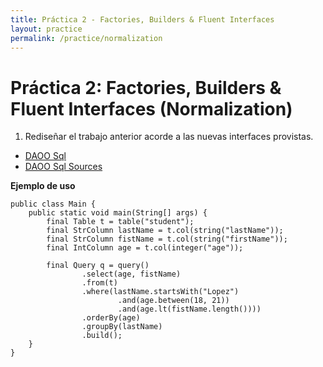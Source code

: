 ```yaml
---
title: Práctica 2 - Factories, Builders & Fluent Interfaces
layout: practice
permalink: /practice/normalization
---
```


# Práctica 2: Factories, Builders & Fluent Interfaces (Normalization)

1. Rediseñar el trabajo anterior acorde a las nuevas interfaces provistas.

- [DAOO Sql](../3-structural/daoo-sql.jar)
- [DAOO Sql Sources](../3-structural/daoo-sql-src.jar)

**Ejemplo de uso**
```
public class Main {
    public static void main(String[] args) {
        final Table t = table("student");
        final StrColumn lastName = t.col(string("lastName"));
        final StrColumn fistName = t.col(string("firstName"));
        final IntColumn age = t.col(integer("age"));

        final Query q = query()
                .select(age, fistName)
                .from(t)
                .where(lastName.startsWith("Lopez")
                        .and(age.between(18, 21))
                        .and(age.lt(fistName.length())))
                .orderBy(age)
                .groupBy(lastName)
                .build();
    }
}                
```                
